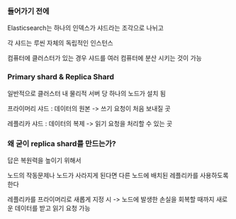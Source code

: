 ### 들어가기 전에

Elasticsearch는 하나의 인덱스가 샤드라는 조각으로 나뉘고

각 샤드는 루씬 자체의 독립적인 인스턴스

컴퓨터에 클러스터가 있는 경우 샤드를 여러 컴퓨터에 분산 시키는 것이 가능


### Primary shard & Replica Shard

일반적으로 클러스터 내 물리적 서버 당 하나의 노드가 설치 됨

프라이머리 샤드 : 데이터의 원본
-> 쓰기 요청이 처음 보내질 곳

레플리카 샤드 : 데이터의 복제 
-> 읽기 요청을 처리할 수 있는 곳


### 왜 굳이 replica shard를 만드는가?

답은 복원력을 높이기 위해서

노드의 작동문제나 노드가 사라지게 된다면 다른 노드에 배치된 레플리카를 사용하도록 한다

레플리카를 프라이머리로 새롭게 지정 시 -> 노드에 발생한 손실을 회복할 때까지 새로운 데이터를 받고 읽기 요청 가능
